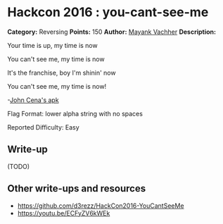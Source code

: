 # Hackcon 2016 : you-cant-see-me

**Category:** Reversing
**Points:** 150
**Author:** [Mayank Vachher](https://github.com/mvachher)
**Description:**

Your time is up, my time is now

You can't see me, my time is now

It's the franchise, boy I'm shinin' now

You can't see me, my time is now!

-[John Cena's apk](JohnCena.apk)

Flag Format: lower alpha string with no spaces

Reported Difficulty: Easy


## Write-up

(TODO)

## Other write-ups and resources

* https://github.com/d3rezz/HackCon2016-YouCantSeeMe
* https://youtu.be/ECFyZV6kWEk
